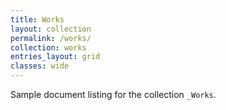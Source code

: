 ```yaml
---
title: Works
layout: collection
permalink: /works/
collection: works
entries_layout: grid
classes: wide
---
```


Sample document listing for the collection `_Works`.
